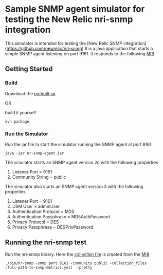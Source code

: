 # Sample SNMP agent simulator for testing the New Relic nri-snmp integration

This simulator is intended for testing the [New Relic SNMP integration] (https://github.com/newrelic/nri-snmp)
It is a java application that starts a simple SNMP agent listening on port 9161. It responds to the following [MIB](https://github.com/preddy-newrelic/snmp-agent-simulator/blob/master/NR-SNMP-MIB.txt)

## Getting Started

### Build 

Download the [prebuilt jar](https://github.com/preddy-newrelic/snmp-agent-simulator/releases)

OR 

build it yourself

```
mvn package
```

### Run the Simulator

Run the jar file to start the simulator running the SNMP agent at port 9161

```
java -jar nr-snmp-agent.jar
```

The simulator starts an SNMP agent version 2c with the following properties
1. Listener Port = 9161
2. Community String = public

The simulator also starts an SNMP agent version 3 with the following properties
1. Listener Port = 9161
2. USM User = adminUser
3. Authentication Protocol = MD5
4. Authentication Passphrase = MD5AuthPassword
5. Privacy Protocol = DES
6. Privacy Passphrase = DESPrivPassword



## Running the nri-snmp test

Run the nri-snmp binary. Here the [collection file](https://github.com/newrelic/nri-snmp/blob/master/sample-metrics.yml) is created from the [MIB](https://github.com/preddy-newrelic/snmp-agent-simulator/blob/master/NR-SNMP-MIB.txt) 

```
./bin/nr-snmp -snmp_port 9161 -community public -collection_files [full-path-to-snmp-metrics.yml]  -pretty 
```


